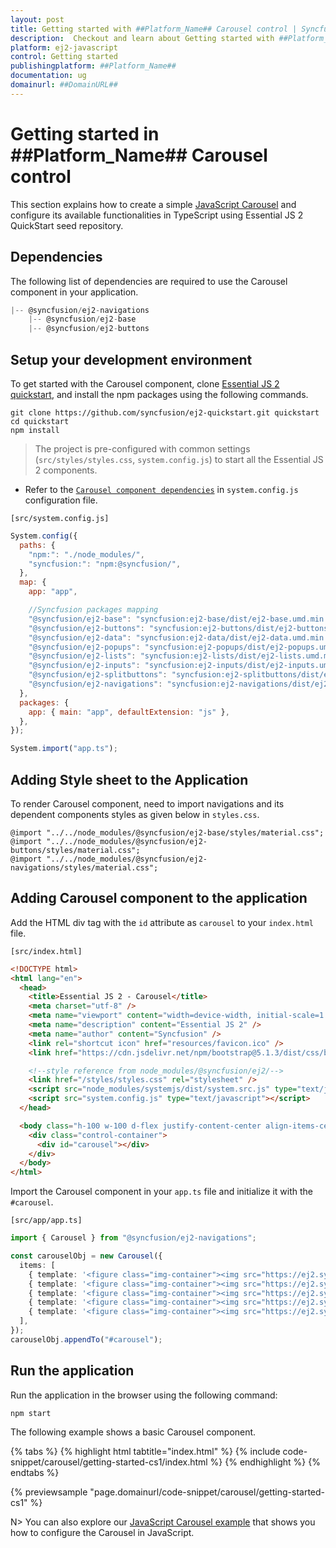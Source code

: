 ```yaml
---
layout: post
title: Getting started with ##Platform_Name## Carousel control | Syncfusion
description:  Checkout and learn about Getting started with ##Platform_Name## Carousel control of Syncfusion Essential JS 2 and more details.
platform: ej2-javascript
control: Getting started 
publishingplatform: ##Platform_Name##
documentation: ug
domainurl: ##DomainURL##
---
```


# Getting started in ##Platform_Name## Carousel control

This section explains how to create a simple [JavaScript Carousel](https://www.syncfusion.com/javascript-ui-controls/js-carousel) and configure its available functionalities in TypeScript using Essential JS 2 QuickStart seed repository.

## Dependencies

The following list of dependencies are required to use the Carousel component in your application.

```js
|-- @syncfusion/ej2-navigations
    |-- @syncfusion/ej2-base
    |-- @syncfusion/ej2-buttons
```

## Setup your development environment

To get started with the Carousel component, clone [Essential JS 2 quickstart](https://github.com/syncfusion/ej2-quickstart), and install the npm packages using the following commands.

```
git clone https://github.com/syncfusion/ej2-quickstart.git quickstart
cd quickstart
npm install
```

> The project is pre-configured with common settings (`src/styles/styles.css`, `system.config.js`) to start all the Essential JS 2 components.

* Refer to the [`Carousel component dependencies`](./getting-started#dependencies) in `system.config.js` configuration file.

`[src/system.config.js]`

```js
System.config({
  paths: {
    "npm:": "./node_modules/",
    "syncfusion:": "npm:@syncfusion/",
  },
  map: {
    app: "app",

    //Syncfusion packages mapping
    "@syncfusion/ej2-base": "syncfusion:ej2-base/dist/ej2-base.umd.min.js",
    "@syncfusion/ej2-buttons": "syncfusion:ej2-buttons/dist/ej2-buttons.umd.min.js",
    "@syncfusion/ej2-data": "syncfusion:ej2-data/dist/ej2-data.umd.min.js",
    "@syncfusion/ej2-popups": "syncfusion:ej2-popups/dist/ej2-popups.umd.min.js",
    "@syncfusion/ej2-lists": "syncfusion:ej2-lists/dist/ej2-lists.umd.min.js",
    "@syncfusion/ej2-inputs": "syncfusion:ej2-inputs/dist/ej2-inputs.umd.min.js",
    "@syncfusion/ej2-splitbuttons": "syncfusion:ej2-splitbuttons/dist/ej2-splitbuttons.umd.min.js",
    "@syncfusion/ej2-navigations": "syncfusion:ej2-navigations/dist/ej2-navigations.umd.min.js",
  },
  packages: {
    app: { main: "app", defaultExtension: "js" },
  },
});

System.import("app.ts");
```

## Adding Style sheet to the Application

To render Carousel component, need to import navigations and its dependent components styles as given below in `styles.css`.

```
@import "../../node_modules/@syncfusion/ej2-base/styles/material.css";
@import "../../node_modules/@syncfusion/ej2-buttons/styles/material.css";
@import "../../node_modules/@syncfusion/ej2-navigations/styles/material.css";
```

## Adding Carousel component to the application

Add the HTML div tag with the `id` attribute as `carousel` to your `index.html` file.

`[src/index.html]`

```html
<!DOCTYPE html>
<html lang="en">
  <head>
    <title>Essential JS 2 - Carousel</title>
    <meta charset="utf-8" />
    <meta name="viewport" content="width=device-width, initial-scale=1.0, user-scalable=no" />
    <meta name="description" content="Essential JS 2" />
    <meta name="author" content="Syncfusion" />
    <link rel="shortcut icon" href="resources/favicon.ico" />
    <link href="https://cdn.jsdelivr.net/npm/bootstrap@5.1.3/dist/css/bootstrap.min.css" rel="stylesheet" />

    <!--style reference from node_modules/@syncfusion/ej2/-->
    <link href="/styles/styles.css" rel="stylesheet" />
    <script src="node_modules/systemjs/dist/system.src.js" type="text/javascript"></script>
    <script src="system.config.js" type="text/javascript"></script>
  </head>

  <body class="h-100 w-100 d-flex justify-content-center align-items-center">
    <div class="control-container">
      <div id="carousel"></div>
    </div>
  </body>
</html>
```

Import the Carousel component in your `app.ts` file and initialize it with the `#carousel`.

`[src/app/app.ts]`

```ts
import { Carousel } from "@syncfusion/ej2-navigations";

const carouselObj = new Carousel({
  items: [
    { template: '<figure class="img-container"><img src="https://ej2.syncfusion.com/products/images/carousel/cardinal.png" alt="cardinal" style="height:100%;width:100%;" /><figcaption class="img-caption">Cardinal</figcaption></figure>' },
    { template: '<figure class="img-container"><img src="https://ej2.syncfusion.com/products/images/carousel/hunei.png" alt="kingfisher" style="height:100%;width:100%;" /><figcaption class="img-caption">Kingfisher</figcaption></figure>' },
    { template: '<figure class="img-container"><img src="https://ej2.syncfusion.com/products/images/carousel/costa-rica.png" alt="keel-billed-toucan" style="height:100%;width:100%;" /><figcaption class="img-caption">Keel-billed-toucan</figcaption></figure>' },
    { template: '<figure class="img-container"><img src="https://ej2.syncfusion.com/products/images/carousel/kaohsiung.png" alt="yellow-warbler" style="height:100%;width:100%;" /><figcaption class="img-caption">Yellow-warbler</figcaption></figure>' },
    { template: '<figure class="img-container"><img src="https://ej2.syncfusion.com/products/images/carousel/bee-eater.png" alt="bee-eater" style="height:100%;width:100%;" /><figcaption class="img-caption">Bee-eater</figcaption></figure>' }
  ],
});
carouselObj.appendTo("#carousel");
```

## Run the application

Run the application in the browser using the following command:

```
npm start
```

The following example shows a basic Carousel component.

{% tabs %}
{% highlight html tabtitle="index.html" %}
{% include code-snippet/carousel/getting-started-cs1/index.html %}
{% endhighlight %}
{% endtabs %}
          
{% previewsample "page.domainurl/code-snippet/carousel/getting-started-cs1" %}

N> You can also explore our [JavaScript Carousel example](https://ej2.syncfusion.com/demos/#/material/carousel/default.html) that shows you how to configure the Carousel in JavaScript.
